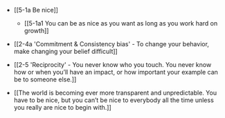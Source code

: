 - [[5-1a Be nice]]
	- [[5-1a1 You can be as nice as you want as long as you work hard on growth]]

- [[2-4a 'Commitment & Consistency bias' - To change your behavior, make changing your belief difficult]]

- [[2-5 'Reciprocity' - You never know who you touch. You never know how or when you’ll have an impact, or how important your example can be to someone else.]]

- [[The world is becoming ever more transparent and unpredictable. You have to be nice, but you can’t be nice to everybody all the time unless you really are nice to begin with.]]
